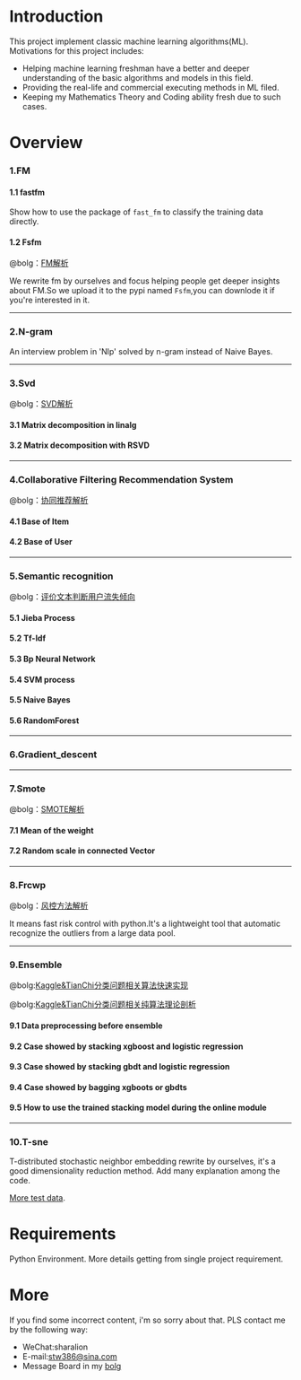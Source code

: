 # Introduction
This project implement classic machine learning algorithms(ML). Motivations for this project includes:
- Helping machine learning freshman have a better and deeper understanding of the basic algorithms and models in this field.
- Providing the real-life and commercial executing methods in ML filed.
- Keeping my Mathematics Theory and Coding ability fresh due to such cases. 

# Overview
### 1.FM
#### 1.1 fastfm
Show how to use the package of `fast_fm` to classify the training data directly.
#### 1.2 Fsfm
@bolg：[FM解析](http://shataowei.com/2017/12/04/FM理论解析及应用/)

We rewrite fm by ourselves and focus helping people get deeper insights about FM.So we upload it to the pypi named `Fsfm`,you can downlode it if you're interested in it.
****
### 2.N-gram
An interview problem in 'Nlp' solved by n-gram instead of Naive Bayes.
****
### 3.Svd
@bolg：[SVD解析](http://shataowei.com/2017/08/27/SVD及扩展的矩阵分解方法/)
#### 3.1 Matrix decomposition in linalg
#### 3.2 Matrix decomposition with RSVD 
****
### 4.Collaborative Filtering Recommendation System 
@bolg：[协同推荐解析](http://shataowei.com/2017/12/01/能够快速实现的协同推荐/)
#### 4.1 Base of Item
#### 4.2 Base of User
****
### 5.Semantic recognition
@bolg：[评价文本判断用户流失倾向](http://shataowei.com/2017/08/15/基于自然语言识别下的流失用户预警/)
#### 5.1 Jieba Process
#### 5.2 Tf-Idf
#### 5.3 Bp Neural Network
#### 5.4 SVM process
#### 5.5 Naive Bayes
#### 5.6 RandomForest
****
### 6.Gradient_descent
****
### 7.Smote
@bolg：[SMOTE解析](http://shataowei.com/2017/12/01/SMOTE算法/)
#### 7.1 Mean of the weight  
#### 7.2 Random scale in connected Vector
****
### 8.Frcwp
@bolg：[风控方法解析](http://shataowei.com/2017/12/09/风控用户识别方法/)

It means fast risk control with python.It's a lightweight tool that automatic recognize the outliers from a large data pool. 

****
### 9.Ensemble
@bolg:[Kaggle&TianChi分类问题相关算法快速实现
](http://shataowei.com/2017/12/28/Kaggle-TianChi分类问题相关算法快速实现/)

@bolg:[Kaggle&TianChi分类问题相关纯算法理论剖析
](http://shataowei.com/2017/12/30/Kaggle-TianChi分类问题相关纯算法理论剖析/)
#### 9.1 Data preprocessing before ensemble 
#### 9.2 Case showed by stacking xgboost and logistic regression
#### 9.3 Case showed by stacking gbdt and logistic regression
#### 9.4 Case showed by bagging xgboots or gbdts
#### 9.5 How to use the trained stacking model during the online module

****
### 10.T-sne
T-distributed stochastic neighbor embedding rewrite by ourselves, it's a good dimensionality reduction method.
Add many explanation among the code.

[More test data](http://lvdmaaten.github.io/tsne/).

# Requirements
Python Environment.
More details getting from single project requirement.

# More
If you find some incorrect content, i'm so sorry about that. PLS contact me by the following way:
- WeChat:sharalion
- E-mail:stw386@sina.com
- Message Board in my [bolg](http://shataowei.com)
